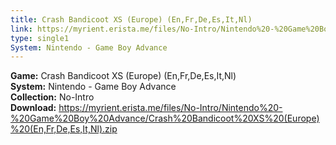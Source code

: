 ```yaml
---
title: Crash Bandicoot XS (Europe) (En,Fr,De,Es,It,Nl)
link: https://myrient.erista.me/files/No-Intro/Nintendo%20-%20Game%20Boy%20Advance/Crash%20Bandicoot%20XS%20(Europe)%20(En,Fr,De,Es,It,Nl).zip
type: single1
System: Nintendo - Game Boy Advance
---
```

<b>Game:</b> Crash Bandicoot XS (Europe) (En,Fr,De,Es,It,Nl)<br>
<b>System:</b> Nintendo - Game Boy Advance<br>
<b>Collection:</b> No-Intro<br>
<b>Download:</b> https://myrient.erista.me/files/No-Intro/Nintendo%20-%20Game%20Boy%20Advance/Crash%20Bandicoot%20XS%20(Europe)%20(En,Fr,De,Es,It,Nl).zip